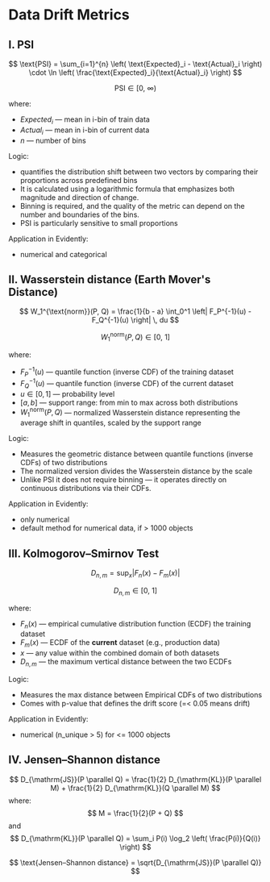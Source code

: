 #  Data Drift Metrics
## I. PSI

$$
\text{PSI} = \sum_{i=1}^{n} \left( \text{Expected}_i - \text{Actual}_i \right) \cdot \ln \left( \frac{\text{Expected}_i}{\text{Actual}_i} \right)
$$

$$
\text{PSI} \in [0,\ \infty)
$$

where:
- $Expected_i$ — mean in i-bin of train data
- $Actual_i$ — mean in i-bin of current data
- $n$ — number of bins

Logic:
- quantifies the distribution shift between two vectors by comparing their proportions across predefined bins
- It is calculated using a logarithmic formula that emphasizes both magnitude and direction of change.
- Binning is required, and the quality of the metric can depend on the number and boundaries of the bins.
- PSI is particularly sensitive to small proportions

Application in Evidently:
 - numerical and categorical

## II. Wasserstein distance (Earth Mover's Distance)

$$
W_1^{\text{norm}}(P, Q) = \frac{1}{b - a} \int_0^1 \left| F_P^{-1}(u) - F_Q^{-1}(u) \right| \, du
$$

$$
W_1^{\text{norm}}(P, Q) \in [0,\ 1]
$$

where:
- $F_P^{-1}(u)$ — quantile function (inverse CDF) of the training dataset  
- $F_Q^{-1}(u)$ — quantile function (inverse CDF) of the current dataset  
- $u \in [0, 1]$ — probability level  
- $[a, b]$ — support range: from min to max across both distributions  
- $W_1^{\text{norm}}(P, Q)$ — normalized Wasserstein distance representing the average shift in quantiles, scaled by the support range

Logic:
- Measures the geometric distance between quantile functions (inverse CDFs) of two distributions
- The normalized version divides the Wasserstein distance by the scale
- Unlike PSI it does not require binning — it operates directly on continuous distributions via their CDFs.

Application in Evidently:
 - only numerical
 - default method for numerical data, if > 1000 objects


## III. Kolmogorov–Smirnov Test
$$
D_{n,m} = \sup_x \left| F_n(x) - F_m(x) \right|
$$

$$
D_{n,m} \in [0,\ 1]
$$

where:
- $F_n(x)$ — empirical cumulative distribution function (ECDF) the training dataset 
- $F_m(x)$ — ECDF of the **current** dataset (e.g., production data)  
- $x$ — any value within the combined domain of both datasets
- $D_{n,m}$ — the maximum vertical distance between the two ECDFs

Logic:
- Measures the max distance between Empirical CDFs of two distributions
- Comes with p-value that defines the drift score (=< 0.05 means drift)

Application in Evidently:
 - numerical (n_unique > 5) for <= 1000 objects


## IV. Jensen–Shannon distance
$$ 
D_{\mathrm{JS}}(P \parallel Q) = \frac{1}{2} D_{\mathrm{KL}}(P \parallel M) + \frac{1}{2} D_{\mathrm{KL}}(Q \parallel M) 
$$ 
where: 
$$ 
M = \frac{1}{2}(P + Q) 
$$ 
and 
$$ 
D_{\mathrm{KL}}(P \parallel Q) = \sum_i P(i) \log_2 \left( \frac{P(i)}{Q(i)} \right) 
$$ 

$$ 
\text{Jensen–Shannon distance} = \sqrt{D_{\mathrm{JS}}(P \parallel Q)} 
$$ 